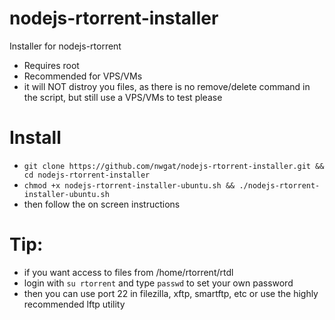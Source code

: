 # nodejs-rtorrent-installer
Installer for nodejs-rtorrent

* Requires root
* Recommended for VPS/VMs
* it will NOT distroy you files, as there is no remove/delete command in the script, but still use a VPS/VMs to test please

# Install
* `git clone https://github.com/nwgat/nodejs-rtorrent-installer.git && cd nodejs-rtorrent-installer`
* `chmod +x nodejs-rtorrent-installer-ubuntu.sh && ./nodejs-rtorrent-installer-ubuntu.sh`
* then follow the on screen instructions

# Tip:
* if you want access to files from /home/rtorrent/rtdl
* login with `su rtorrent` and type `passwd` to set your own password
* then you can use port 22 in filezilla, xftp, smartftp, etc or use the highly recommended lftp utility
